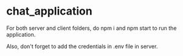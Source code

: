 # chat_application

For both server and client folders, do npm i and npm start to run the application.

Also, don't forget to add the credentials in .env file in server.
